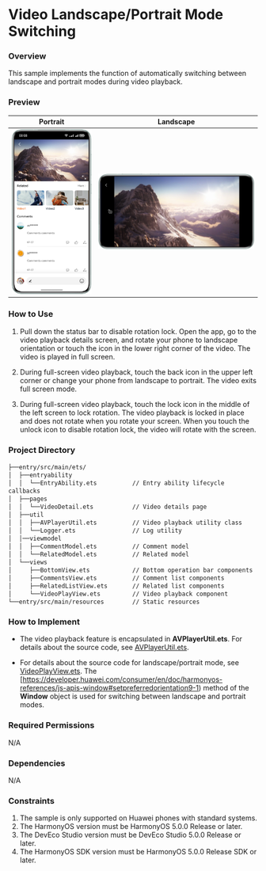 # Video Landscape/Portrait Mode Switching

### Overview

This sample implements the function of automatically switching between landscape and portrait modes during video playback.

### Preview

| Portrait                                                    | Landscape                                                 |
|-------------------------------------------------------------|-----------------------------------------------------------|
| <img src="screenshots/devices/portrait.en.png" width='320'> | ![landscape.en.png](screenshots/devices/landscape.png) |

### How to Use

1. Pull down the status bar to disable rotation lock. Open the app, go to the video playback details screen, and rotate your phone to landscape orientation or touch the icon in the lower right corner of the video. The video is played in full screen.

2. During full-screen video playback, touch the back icon in the upper left corner or change your phone from landscape to portrait. The video exits full screen mode.

3. During full-screen video playback, touch the lock icon in the middle of the left screen to lock rotation. The video playback is locked in place and does not rotate when you rotate your screen. When you touch the unlock icon to disable rotation lock, the video will rotate with the screen.

### Project Directory

```
├──entry/src/main/ets/
│  ├──entryability
│  │  └──EntryAbility.ets          // Entry ability lifecycle callbacks
│  ├──pages
│  │  └──VideoDetail.ets           // Video details page
│  ├──util 
│  │  ├──AVPlayerUtil.ets          // Video playback utility class    
│  │  └──Logger.ets                // Log utility
│  │──viewmodel                  
│  │  ├──CommentModel.ets          // Comment model
│  │  └──RelatedModel.ets          // Related model
│  └──views                 
│     ├──BottomView.ets            // Bottom operation bar components
│     ├──CommentsView.ets          // Comment list components
│     ├──RelatedListView.ets       // Related list components
│     └──VideoPlayView.ets         // Video playback component
└──entry/src/main/resources        // Static resources
```

### How to Implement

* The video playback feature is encapsulated in **AVPlayerUtil.ets**. For details about the source code, see [AVPlayerUtil.ets](entry/src/main/ets/utils/AVPlayerUtil.ets).

* For details about the source code for landscape/portrait mode, see [VideoPlayView.ets](entry/src/main/ets/views/VideoPlayView.ets).
  The [https://developer.huawei.com/consumer/en/doc/harmonyos-references/js-apis-window#setpreferredorientation9-1) method of the **Window** object is used for switching between landscape and portrait modes.
  

### Required Permissions

N/A

### Dependencies

N/A

### Constraints

1. The sample is only supported on Huawei phones with standard systems.
2. The HarmonyOS version must be HarmonyOS 5.0.0 Release or later.
3. The DevEco Studio version must be DevEco Studio 5.0.0 Release or later.
4. The HarmonyOS SDK version must be HarmonyOS 5.0.0 Release SDK or later.
